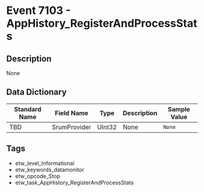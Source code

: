 # Event 7103 - AppHistory_RegisterAndProcessStats

## Description
None

## Data Dictionary
|Standard Name|Field Name|Type|Description|Sample Value|
|---|---|---|---|---|
|TBD|SrumProvider|UInt32|None|`None`|

## Tags
* etw_level_Informational
* etw_keywords_datamonitor
* etw_opcode_Stop
* etw_task_AppHistory_RegisterAndProcessStats